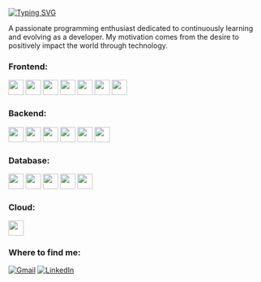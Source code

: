 [![Typing SVG](https://readme-typing-svg.demolab.com?font=Fira+Code&weight=600&size=25&pause=100000&color=214cce&random=false&width=435&height=40&lines=Hi+there+i'am+Matheus+Borges!+%F0%9F%91%BE%F0%9F%93%9A%F0%9F%92%99)](https://git.io/typing-svg)

<p align="left">A passionate programming enthusiast dedicated to continuously learning and evolving as a developer. My motivation comes from the desire to positively impact the world through technology.</p>

<h3 align="left">Frontend:</h3>
<div align="left">
  <img width="30" src="https://cdn.jsdelivr.net/gh/devicons/devicon/icons/javascript/javascript-original.svg" />
  <img width="30" src="https://cdn.worldvectorlogo.com/logos/react-2.svg" />
  <img width="30" src="https://cdn.worldvectorlogo.com/logos/next-js.svg" />
  <img width="30" src="https://www.svgrepo.com/show/374167/vite.svg" />
  <img width="30" src="https://www.svgrepo.com/show/493625/vue-vuejs-javascript-js-framework.svg" />
  <img width="30" src="https://www.svgrepo.com/show/373940/nuxt.svg" />
  <img width="30" src="https://www.svgrepo.com/show/452156/angular.svg" />
</div>

<h3 align="left">Backend:</h3>
<div align="left">
  <img width="30" src="https://www.svgrepo.com/show/452075/node-js.svg" />
  <img width="30" src="https://www.svgrepo.com/show/374146/typescript-official.svg" />
  <img width="30" src="https://www.svgrepo.com/show/452095/ruby.svg" />
  <img width="30" src="https://www.svgrepo.com/show/452091/python.svg" />
  <img width="30" src="https://www.svgrepo.com/show/452234/java.svg" />
  <img width="30" src="https://cdn.jsdelivr.net/gh/devicons/devicon/icons/spring/spring-original.svg" />
</div>

<h3 align="left">Database:</h3>
<div align="left">
  <img width="30" src="https://www.svgrepo.com/show/354152/oracle.svg" />
  <img width="30" src="https://www.svgrepo.com/show/354200/postgresql.svg" />
  <img width="30" src="https://www.svgrepo.com/show/303251/mysql-logo.svg" />
  <img width="30" src="https://www.svgrepo.com/show/331488/mongodb.svg" />
  <img width="30" src="https://www.svgrepo.com/show/303460/redis-logo.svg" />
</div>

<h3 align="left">Cloud:</h3>
<div align="left">
  <img width="30" src="https://www.svgrepo.com/show/448266/aws.svg" />
</div>


<h3 align="left">Where to find me:</h3>

[![Gmail](https://img.shields.io/badge/Gmail-D14836?style=for-the-badge&logo=gmail&logoColor=white)](mailto:mathesuborgescode@gmail.com)
[![LinkedIn](https://img.shields.io/badge/LinkedIn-0077B5?style=for-the-badge&logo=linkedin&logoColor=white)](https://www.linkedin.com/in/matheus-borges-coder/)
